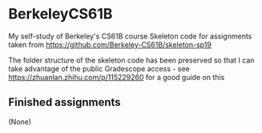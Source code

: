 # BerkeleyCS61B
My self-study of Berkeley's CS61B course
Skeleton code for assignments taken from https://github.com/Berkeley-CS61B/skeleton-sp19 

The folder structure of the skeleton code has been preserved so that I can take advantage of the public Gradescope access - see https://zhuanlan.zhihu.com/p/115229260 for a good guide on this

## Finished assignments
(None)